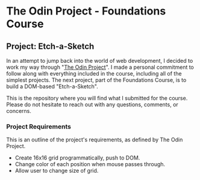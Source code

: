 # The Odin Project - Foundations Course
## Project: Etch-a-Sketch
In an attempt to jump back into the world of web development, I decided to work my way through "[The Odin Project](https://www.theodinproject.com/)". I made a personal commitment to follow along with everything included in the course, including all of the simplest projects. The next project, part of the Foundations Course, is to build a DOM-based "Etch-a-Sketch".

This is the repository where you will find what I submitted for the course. Please do not hesitate to reach out with any questions, comments, or concerns.

### Project Requirements
This is an outline of the project's requirements, as defined by The Odin Project.

 - Create 16x16 grid programmatically, push to DOM.
 - Change color of each position when mouse passes through.
 - Allow user to change size of grid.